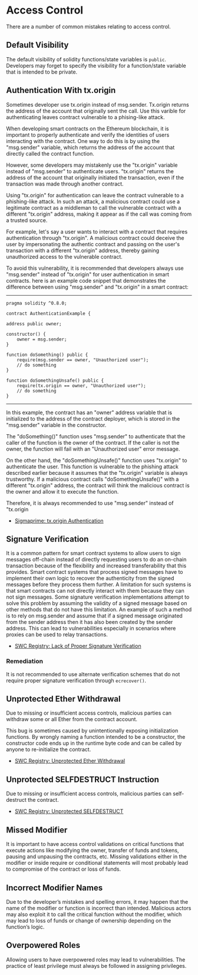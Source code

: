 # Access Control

There are a number of common mistakes relating to access control.

## Default Visibility

The default visibility of solidity functions/state variables is `public`. Developers may forget to specify the visibility for a function/state variable that is intended to be private.

## Authentication With tx.origin

Sometimes developer use tx.origin instead of msg.sender. Tx.origin returns the address of the account that originally sent the call. Use this varible for authenticating leaves contract vulnerable to a phising-like attack.

When developing smart contracts on the Ethereum blockchain, it is important to properly authenticate and verify the identities of users interacting with the contract. One way to do this is by using the "msg.sender" variable, which returns the address of the account that directly called the contract function.

However, some developers may mistakenly use the "tx.origin" variable instead of "msg.sender" to authenticate users. "tx.origin" returns the address of the account that originally initiated the transaction, even if the transaction was made through another contract.

Using "tx.origin" for authentication can leave the contract vulnerable to a phishing-like attack. In such an attack, a malicious contract could use a legitimate contract as a middleman to call the vulnerable contract with a different "tx.origin" address, making it appear as if the call was coming from a trusted source.

For example, let's say a user wants to interact with a contract that requires authentication through "tx.origin". A malicious contract could deceive the user by impersonating the authentic contract and passing on the user's transaction with a different "tx.origin" address, thereby gaining unauthorized access to the vulnerable contract.

To avoid this vulnerability, it is recommended that developers always use "msg.sender" instead of "tx.origin" for user authentication in smart contracts.
here is an example code snippet that demonstrates the difference between using "msg.sender" and "tx.origin" in a smart contract:


----------------------------------------------------------------------------------------
            
    pragma solidity ^0.8.0;

    contract AuthenticationExample {

    address public owner;

    constructor() {
        owner = msg.sender;
    }

    function doSomething() public {
        require(msg.sender == owner, "Unauthorized user");
        // do something
    }

    function doSomethingUnsafe() public {
        require(tx.origin == owner, "Unauthorized user");
        // do something
    }
--------------------------------------------------------------------------------------


In this example, the contract has an "owner" address variable that is initialized to the address of the contract deployer, which is stored in the "msg.sender" variable in the constructor.

The "doSomething()" function uses "msg.sender" to authenticate that the caller of the function is the owner of the contract. If the caller is not the owner, the function will fail with an "Unauthorized user" error message.

On the other hand, the "doSomethingUnsafe()" function uses "tx.origin" to authenticate the user. This function is vulnerable to the phishing attack described earlier because it assumes that the "tx.origin" variable is always trustworthy. If a malicious contract calls "doSomethingUnsafe()" with a different "tx.origin" address, the contract will think the malicious contract is the owner and allow it to execute the function.

Therefore, it is always recommended to use "msg.sender" instead of "tx.origin

- [Sigmaprime: tx.origin Authentication](https://blog.sigmaprime.io/solidity-security.html#tx-origin)

## Signature Verification

It is a common pattern for smart contract systems to allow users to sign messages off-chain instead of directly requesting users to do an on-chain transaction because of the flexibility and increased transferability that this provides. Smart contract systems that process signed messages have to implement their own logic to recover the authenticity from the signed messages before they process them further. A limitation for such systems is that smart contracts can not directly interact with them because they can not sign messages. Some signature verification implementations attempt to solve this problem by assuming the validity of a signed message based on other methods that do not have this limitation. An example of such a method is to rely on msg.sender and assume that if a signed message originated from the sender address then it has also been created by the sender address. This can lead to vulnerabilities especially in scenarios where proxies can be used to relay transactions.

- [SWC Registry: Lack of Proper Signature Verification](https://swcregistry.io/docs/SWC-122)

### Remediation

It is not recommended to use alternate verification schemes that do not require proper signature verification through `ecrecover()`.

## Unprotected Ether Withdrawal

Due to missing or insufficient access controls, malicious parties can withdraw some or all Ether from the contract account.

This bug is sometimes caused by unintentionally exposing initialization functions. By wrongly naming a function intended to be a constructor, the constructor code ends up in the runtime byte code and can be called by anyone to re-initialize the contract.

- [SWC Registry: Unprotected Ether Withdrawal](https://swcregistry.io/docs/SWC-105)

## Unprotected SELFDESTRUCT Instruction

Due to missing or insufficient access controls, malicious parties can self-destruct the contract.

- [SWC Registry: Unprotected SELFDESTRUCT](https://swcregistry.io/docs/SWC-106)

## Missed Modifier

It is important to have access control validations on critical functions that execute actions like modifying the owner, transfer of funds and tokens, pausing and unpausing the contracts, etc. Missing validations either in the modifier or inside require or conditional statements will most probably lead to compromise of the contract or loss of funds.

## Incorrect Modifier Names

Due to the developer’s mistakes and spelling errors, it may happen that the name of the modifier or function is incorrect than intended. Malicious actors may also exploit it to call the critical function without the modifier, which may lead to loss of funds or change of ownership depending on the function’s logic.

## Overpowered Roles

Allowing users to have overpowered roles may lead to vulnerabilities. The practice of least privilege must always be followed in assigning privileges.
